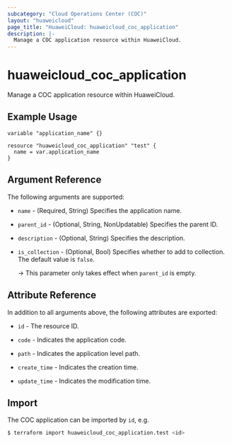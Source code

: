 ```yaml
---
subcategory: "Cloud Operations Center (COC)"
layout: "huaweicloud"
page_title: "HuaweiCloud: huaweicloud_coc_application"
description: |-
  Manage a COC application resource within HuaweiCloud.
---
```


# huaweicloud_coc_application

Manage a COC application resource within HuaweiCloud.

## Example Usage

```hcl
variable "application_name" {}

resource "huaweicloud_coc_application" "test" {
  name = var.application_name
}
```

## Argument Reference

The following arguments are supported:

* `name` - (Required, String) Specifies the application name.

* `parent_id` - (Optional, String, NonUpdatable) Specifies the parent ID.

* `description` - (Optional, String) Specifies the description.

* `is_collection` - (Optional, Bool) Specifies whether to add to collection. The default value is `false`.

  -> This parameter only takes effect when `parent_id` is empty.

## Attribute Reference

In addition to all arguments above, the following attributes are exported:

* `id` - The resource ID.

* `code` - Indicates the application code.

* `path` - Indicates the application level path.

* `create_time` - Indicates the creation time.

* `update_time` - Indicates the modification time.

## Import

The COC application can be imported by `id`, e.g.

```bash
$ terraform import huaweicloud_coc_application.test <id>
```
